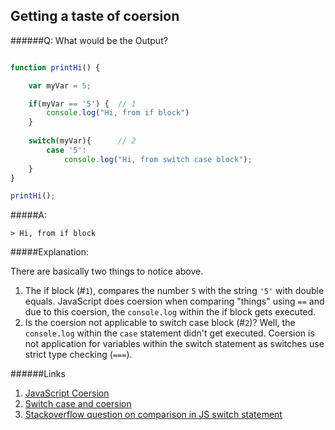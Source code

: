
## Getting a taste of coersion
 

######Q: What would be the Output?

```js

function printHi() {

    var myVar = 5; 

    if(myVar == '5') {  // 1
        console.log("Hi, from if block")
    }
    
    switch(myVar){		// 2
        case '5':
        	console.log("Hi, from switch case block");        
    }
}

printHi(); 
```

#####A: 

```
> Hi, from if block
````

#####Explanation: 

There are basically two things to notice above. 

1. The if block (#`1`), compares the number `5` with the string `'5'` with double equals. JavaScript does coersion when comparing "things" using `==` and due to this coersion, the `console.log` within the if block gets executed. 
2. Is the coersion not applicable to switch case block (#`2`)? Well, the `console.log` within the `case` statement didn't get executed. Coersion is not application for variables within the switch statement as switches use strict type checking (`===`).

######Links
1. [JavaScript Coersion](https://github.com/getify/You-Dont-Know-JS/blob/master/types%20%26%20grammar/ch4.md)
2. [Switch case and coersion](http://qfox.nl/notes/110)
3. [Stackoverflow question on comparison in JS switch statement](http://stackoverflow.com/questions/6989902/is-it-safe-to-assume-strict-comparison-in-a-javascript-switch-statement)